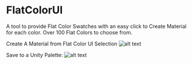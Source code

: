 FlatColorUI
===========

A tool to provide Flat Color Swatches with an easy click to Create Material for each color. Over 100 Flat Colors to choose from.

Create A Material from Flat Color UI Selection
![alt text](http://i.imgur.com/w3s6BaP.gif "Save Colors to Material")

Save to a Unity Palette:
![alt text](http://i.imgur.com/5bDvf81.gif "Save Colors to Palette")




